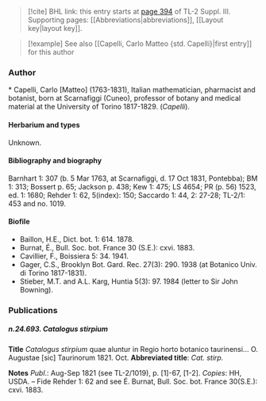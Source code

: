 > [!cite] BHL link: this entry starts at [page 394](https://www.biodiversitylibrary.org/item/103861#page/404/mode/1up) of TL-2 Suppl. III.
> Supporting pages: [[Abbreviations|abbreviations]], [[Layout key|layout key]].

> [!example] See also [[Capelli, Carlo Matteo {std. Capelli}|first entry]] for this author

### Author

\* Capelli, Carlo \[Matteo\] (1763-1831), Italian mathematician, pharmacist and botanist, born at Scarnafiggi (Cuneo), professor of botany and medical material at the University of Torino 1817-1829. (*Capelli*).

#### Herbarium and types

Unknown.

#### Bibliography and biography

Barnhart 1: 307 (b. 5 Mar 1763, at Scarnafiggi, d. 17 Oct 1831, Pontebba); BM 1: 313; Bossert p. 65; Jackson p. 438; Kew 1: 475; LS 4654; PR (p. 56) 1523, ed. 1: 1680; Rehder 1: 62, 5(index): 150; Saccardo 1: 44, 2: 27-28; TL-2/1: 453 and no. 1019.

#### Biofile

- Baillon, H.E., Dict. bot. 1: 614. 1878.
- Burnat, É., Bull. Soc. bot. France 30 (S.E.): cxvi. 1883.
- Cavillier, F., Boissiera 5: 34. 1941.
- Gager, C.S., Brooklyn Bot. Gard. Rec. 27(3): 290. 1938 (at Botanico Univ. di Torino 1817-1831).
- Stieber, M.T. and A.L. Karg, Huntia 5(3): 97. 1984 (letter to Sir John Bowning).

### Publications

##### n.24.693. Catalogus stirpium

**Title**
*Catalogus stirpium* quae aluntur in Regio horto botanico taurinensi... O. Augustae \[sic\] Taurinorum 1821. Oct.
**Abbreviated title**: *Cat. stirp.*

**Notes**
*Publ*.: Aug-Sep 1821 (see TL-2/1019), p. \[1\]-67, \[1-2\]. *Copies*: HH, USDA. – Fide Rehder 1: 62 and see É. Burnat, Bull. Soc. bot. France 30(S.E.): cxvi. 1883.


